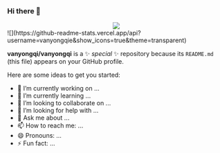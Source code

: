### Hi there 👋
<div align="center"> <img src="https://visitor-badge.glitch.me/badge?page_id=vanyongqi" /> </div>
![](https://github-readme-stats.vercel.app/api?username=vanyongqie&show_icons=true&theme=transparent)


**vanyongqi/vanyongqi** is a ✨ _special_ ✨ repository because its `README.md` (this file) appears on your GitHub profile.

Here are some ideas to get you started:

- 🔭 I’m currently working on ...
- 🌱 I’m currently learning ...
- 👯 I’m looking to collaborate on ...
- 🤔 I’m looking for help with ...
- 💬 Ask me about ...
- 📫 How to reach me: ...
- 😄 Pronouns: ...
- ⚡ Fun fact: ...

